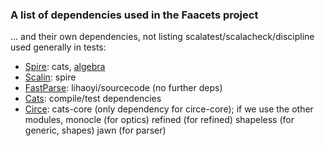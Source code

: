 ### A list of dependencies used in the Faacets project

... and their own dependencies, not listing scalatest/scalacheck/discipline used generally in tests:

- [Spire](github.com/non/spire): cats, [algebra](github.com/typelevel/algebra)
- [Scalin](github.com/denisrosset/scalin): spire
- [FastParse](github.com/lihaoyi/fastparse): lihaoyi/sourcecode (no further deps)
- [Cats](github.com/typelevel/cats): compile/test dependencies
- [Circe](github.com/circe/circe): cats-core (only dependency for circe-core); if we use the other modules, monocle (for optics) refined (for refined) shapeless (for generic, shapes) jawn (for parser)
